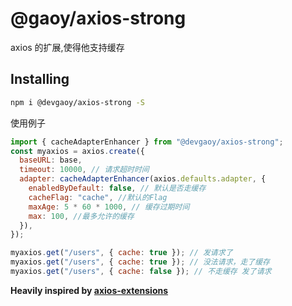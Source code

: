 # @gaoy/axios-strong

axios 的扩展,使得他支持缓存

## Installing

```bash
npm i @devgaoy/axios-strong -S
```

使用例子

```javascript
import { cacheAdapterEnhancer } from "@devgaoy/axios-strong";
const myaxios = axios.create({
  baseURL: base,
  timeout: 10000, // 请求超时时间
  adapter: cacheAdapterEnhancer(axios.defaults.adapter, {
    enabledByDefault: false, // 默认是否走缓存
    cacheFlag: "cache", //默认的Flag
    maxAge: 5 * 60 * 1000, // 缓存过期时间
    max: 100, //最多允许的缓存
  }),
});
```

```javascript
myaxios.get("/users", { cache: true }); // 发请求了
myaxios.get("/users", { cache: true }); // 没法请求，走了缓存
myaxios.get("/users", { cache: false }); // 不走缓存 发了请求
```

**Heavily inspired by [axios-extensions](https://github.com/kuitos/axios-extensions)**
